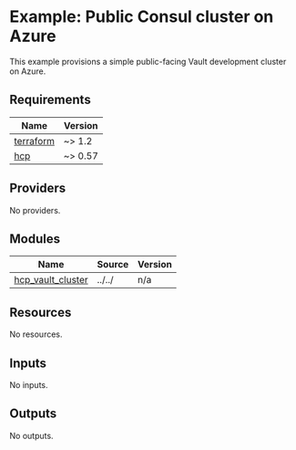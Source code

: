 # Example: Public Consul cluster on Azure

This example provisions a simple public-facing Vault development cluster on Azure.

<!-- BEGIN_TF_DOCS -->
## Requirements

| Name | Version |
|------|---------|
| <a name="requirement_terraform"></a> [terraform](#requirement\_terraform) | ~> 1.2 |
| <a name="requirement_hcp"></a> [hcp](#requirement\_hcp) | ~> 0.57 |

## Providers

No providers.

## Modules

| Name | Source | Version |
|------|--------|---------|
| <a name="module_hcp_vault_cluster"></a> [hcp\_vault\_cluster](#module\_hcp\_vault\_cluster) | ../../ | n/a |

## Resources

No resources.

## Inputs

No inputs.

## Outputs

No outputs.
<!-- END_TF_DOCS -->